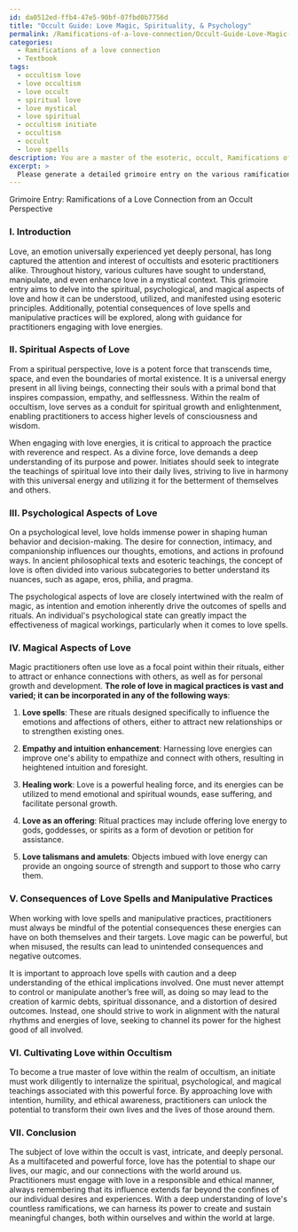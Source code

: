 ```yaml
---
id: da0512ed-ffb4-47e5-90bf-07fbd0b7756d
title: "Occult Guide: Love Magic, Spirituality, & Psychology"
permalink: /Ramifications-of-a-love-connection/Occult-Guide-Love-Magic-Spirituality-Psychology/
categories:
  - Ramifications of a love connection
  - Textbook
tags:
  - occultism love
  - love occultism
  - love occult
  - spiritual love
  - love mystical
  - love spiritual
  - occultism initiate
  - occultism
  - occult
  - love spells
description: You are a master of the esoteric, occult, Ramifications of a love connection and education, you have written many textbooks on the subject in ways that provide students with rich and deep understanding of the subject. You are being asked to write textbook-like sections on a topic and you do it with full context, explainability, and reliability in accuracy to the true facts of the topic at hand, in a textbook style that a student would easily be able to learn from, in a rich, engaging, and contextual way. Always include relevant context (such as formulas and history), related concepts, and in a way that someone can gain deep insights from.
excerpt: > 
  Please generate a detailed grimoire entry on the various ramifications of a love connection from an occult perspective. Discuss the spiritual, psychological, and magical aspects of love, including how it can be utilized and manifested using esoteric principles. Delve into potential consequences of love spells and manipulative practices, as well as what practitioners should be aware of when engaging with love energies. Offer insights for initiates to learn and understand how powerful love can be within the realm of occultism.
---
```

Grimoire Entry: Ramifications of a Love Connection from an Occult Perspective

### I. Introduction

Love, an emotion universally experienced yet deeply personal, has long captured the attention and interest of occultists and esoteric practitioners alike. Throughout history, various cultures have sought to understand, manipulate, and even enhance love in a mystical context. This grimoire entry aims to delve into the spiritual, psychological, and magical aspects of love and how it can be understood, utilized, and manifested using esoteric principles. Additionally, potential consequences of love spells and manipulative practices will be explored, along with guidance for practitioners engaging with love energies.

### II. Spiritual Aspects of Love

From a spiritual perspective, love is a potent force that transcends time, space, and even the boundaries of mortal existence. It is a universal energy present in all living beings, connecting their souls with a primal bond that inspires compassion, empathy, and selflessness. Within the realm of occultism, love serves as a conduit for spiritual growth and enlightenment, enabling practitioners to access higher levels of consciousness and wisdom.

When engaging with love energies, it is critical to approach the practice with reverence and respect. As a divine force, love demands a deep understanding of its purpose and power. Initiates should seek to integrate the teachings of spiritual love into their daily lives, striving to live in harmony with this universal energy and utilizing it for the betterment of themselves and others.

### III. Psychological Aspects of Love

On a psychological level, love holds immense power in shaping human behavior and decision-making. The desire for connection, intimacy, and companionship influences our thoughts, emotions, and actions in profound ways. In ancient philosophical texts and esoteric teachings, the concept of love is often divided into various subcategories to better understand its nuances, such as agape, eros, philia, and pragma.

The psychological aspects of love are closely intertwined with the realm of magic, as intention and emotion inherently drive the outcomes of spells and rituals. An individual's psychological state can greatly impact the effectiveness of magical workings, particularly when it comes to love spells.

### IV. Magical Aspects of Love

Magic practitioners often use love as a focal point within their rituals, either to attract or enhance connections with others, as well as for personal growth and development. **The role of love in magical practices is vast and varied; it can be incorporated in any of the following ways**:

1. **Love spells**: These are rituals designed specifically to influence the emotions and affections of others, either to attract new relationships or to strengthen existing ones.

2. **Empathy and intuition enhancement**: Harnessing love energies can improve one's ability to empathize and connect with others, resulting in heightened intuition and foresight.

3. **Healing work**: Love is a powerful healing force, and its energies can be utilized to mend emotional and spiritual wounds, ease suffering, and facilitate personal growth.

4. **Love as an offering**: Ritual practices may include offering love energy to gods, goddesses, or spirits as a form of devotion or petition for assistance.

5. **Love talismans and amulets**: Objects imbued with love energy can provide an ongoing source of strength and support to those who carry them.

### V. Consequences of Love Spells and Manipulative Practices

When working with love spells and manipulative practices, practitioners must always be mindful of the potential consequences these energies can have on both themselves and their targets. Love magic can be powerful, but when misused, the results can lead to unintended consequences and negative outcomes.

It is important to approach love spells with caution and a deep understanding of the ethical implications involved. One must never attempt to control or manipulate another’s free will, as doing so may lead to the creation of karmic debts, spiritual dissonance, and a distortion of desired outcomes. Instead, one should strive to work in alignment with the natural rhythms and energies of love, seeking to channel its power for the highest good of all involved.

### VI. Cultivating Love within Occultism

To become a true master of love within the realm of occultism, an initiate must work diligently to internalize the spiritual, psychological, and magical teachings associated with this powerful force. By approaching love with intention, humility, and ethical awareness, practitioners can unlock the potential to transform their own lives and the lives of those around them.

### VII. Conclusion

The subject of love within the occult is vast, intricate, and deeply personal. As a multifaceted and powerful force, love has the potential to shape our lives, our magic, and our connections with the world around us. Practitioners must engage with love in a responsible and ethical manner, always remembering that its influence extends far beyond the confines of our individual desires and experiences. With a deep understanding of love's countless ramifications, we can harness its power to create and sustain meaningful changes, both within ourselves and within the world at large.
